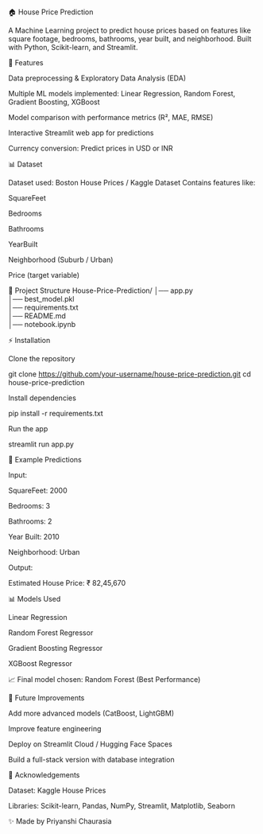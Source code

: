 🏠 House Price Prediction

A Machine Learning project to predict house prices based on features like square footage, bedrooms, bathrooms, year built, and neighborhood.
Built with Python, Scikit-learn, and Streamlit.

🚀 Features

Data preprocessing & Exploratory Data Analysis (EDA)

Multiple ML models implemented: Linear Regression, Random Forest, Gradient Boosting, XGBoost

Model comparison with performance metrics (R², MAE, RMSE)

Interactive Streamlit web app for predictions

Currency conversion: Predict prices in USD or INR

📊 Dataset

Dataset used: Boston House Prices / Kaggle Dataset
Contains features like:

SquareFeet

Bedrooms

Bathrooms

YearBuilt

Neighborhood (Suburb / Urban)

Price (target variable)

📂 Project Structure
House-Price-Prediction/
│── app.py                
│── best_model.pkl       
│── requirements.txt     
│── README.md             
│── notebook.ipynb       

⚡ Installation

Clone the repository

git clone https://github.com/your-username/house-price-prediction.git
cd house-price-prediction


Install dependencies

pip install -r requirements.txt


Run the app

streamlit run app.py

🎯 Example Predictions

Input:

SquareFeet: 2000

Bedrooms: 3

Bathrooms: 2

Year Built: 2010

Neighborhood: Urban

Output:

Estimated House Price: ₹ 82,45,670

📊 Models Used

Linear Regression

Random Forest Regressor

Gradient Boosting Regressor

XGBoost Regressor

📈 Final model chosen: Random Forest (Best Performance)

📌 Future Improvements

Add more advanced models (CatBoost, LightGBM)

Improve feature engineering

Deploy on Streamlit Cloud / Hugging Face Spaces

Build a full-stack version with database integration

🙌 Acknowledgements

Dataset: Kaggle House Prices

Libraries: Scikit-learn, Pandas, NumPy, Streamlit, Matplotlib, Seaborn

✨ Made by Priyanshi Chaurasia 
